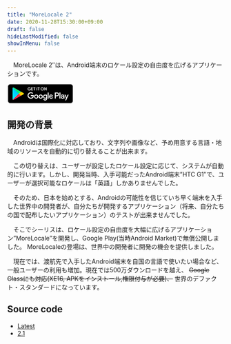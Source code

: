 ```yaml
---
title: "MoreLocale 2"
date: 2020-11-28T15:30:00+09:00
draft: false
hideLastModified: false
showInMenu: false
---
```


　MoreLocale 2&#8243;は、Android端末のロケール設定の自由度を広げるアプリケーションです。

[![Get it on Google Play](/images/google_play_logo.png)](https://play.google.com/store/apps/details?id=jp.co.c_lis.ccl.morelocale)

## 開発の背景

　Androidは国際化に対応しており、文字列や画像など、予め用意する言語・地域のリソースを自動的に切り替えることが出来ます。

　この切り替えは、ユーザーが設定したロケール設定に応じて、システムが自動的に行います。しかし、開発当時、入手可能だったAndroid端末&#8221;HTC G1&#8243;で、ユーザーが選択可能なロケールは「英語」しかありませんでした。

　そのため、日本を始めとする、Androidの可能性を信じていち早く端末を入手した世界中の開発者が、自分たちが開発するアプリケーション（将来、自分たちの国で配布したいアプリケーション）のテストが出来ませんでした。

　そこでシーリスは、ロケール設定の自由度を大幅に広げるアプリケーション&#8221;MoreLocale&#8221;を開発し、Google Play(当時Android Market)で無償公開しました。 MoreLocaleの登場は、世界中の開発者に開発の機会を提供しました。

　現在では、渡航先で入手したAndroid端末を自国の言語で使いたい場合など、一般ユーザーの利用も増加。現在では500万ダウンロードを越え、 ~~Google Glassにも対応(XE16, APKをインストール,権限付与が必要)、~~ 世界のデファクト・スタンダードになっています。

## Source code
   * [Latest](https://github.com/keiji/morelocale/releases)
   * [2.1](/archives/MoreLocale2.1.0.zip)
